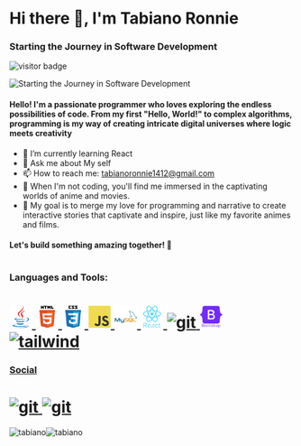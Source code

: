# <h1>Hi there 👋, I'm Tabiano Ronnie</h1>
### Starting the Journey in Software Development
![visitor badge](https://visitor-badge.laobi.icu/badge?page_id=Tabiano.visitor-badge)

![Starting the Journey in Software Development](https://i.pinimg.com/originals/19/b2/8c/19b28c8372aaec65623f7ee7332e74be.gif)

#### Hello! I'm a passionate programmer who loves exploring the endless possibilities of code. From my first "Hello, World!" to complex algorithms, programming is my way of creating intricate digital universes where logic meets creativity
- 🌱 I’m currently learning React 
- 💬 Ask me about My self 
- 📫 How to reach me: tabianoronnie1412@gmail.com
- 🎥 When I'm not coding, you'll find me immersed in the captivating worlds of anime and movies.
- 🚀 My goal is to merge my love for programming and narrative to create interactive stories that captivate and inspire, just like my favorite animes and films.
  
#### Let's build something amazing together! 🌟
<h1></h1>

### Languages and Tools:
  <div align="left">
    <h1>
        <a href="https://www.java.com/en/" target="_blank" rel="noreferrer"/><img src="https://raw.githubusercontent.com/devicons/devicon/master/icons/java/java-original.svg" alt="java" width="40" height="40"/>
        <a href="https://www.w3.org/html/" target="_blank" rel="noreferrer"/><img src="https://raw.githubusercontent.com/devicons/devicon/master/icons/html5/html5-original-wordmark.svg" alt="html5" width="40" height="40"/> </a> <a   href="https://www.java.com" target="_blank" rel="noreferrer"/>
        <a href="https://www.w3schools.com/css/" target="_blank" rel="noreferrer"/><img src="https://raw.githubusercontent.com/devicons/devicon/master/icons/css3/css3-original-wordmark.svg" alt="css3" width="40" height="40"/>
        <a href="https://developer.mozilla.org/en-US/docs/Web/JavaScript" target="_blank" rel="noreferrer"/><img src="https://raw.githubusercontent.com/devicons/devicon/master/icons/javascript/javascript-original.svg" alt="javascript" width="40" height="40"/>
        <a href="https://www.mysql.com/" target="_blank" rel="noreferrer"/><img src="https://raw.githubusercontent.com/devicons/devicon/master/icons/mysql/mysql-original-wordmark.svg" alt="mysql" width="40" height="40"/> </a> <a href="https://reactjs.org/" target="_blank" rel="noreferrer"/> 
        <a href="https://react.dev/" target="_blank" rel="noreferrer"/><img src="https://raw.githubusercontent.com/devicons/devicon/master/icons/react/react-original-wordmark.svg" alt="react" width="40" height="40"/>
        <a href="https://git-scm.com/" target="_blank" rel="noreferrer"/><img src="https://www.vectorlogo.zone/logos/git-scm/git-scm-icon.svg" alt="git" width="40" height="40"/>
        <a href="https://getbootstrap.com" target="_blank" rel="noreferrer"/> <img src="https://raw.githubusercontent.com/devicons/devicon/master/icons/bootstrap/bootstrap-plain-wordmark.svg" alt="bootstrap" width="40" height="40"/>
        <a href="https://tailwindcss.com/" target="_blank" rel="noreferrer"/> <img src="https://www.vectorlogo.zone/logos/tailwindcss/tailwindcss-icon.svg" alt="tailwind" width="40" height="40"/> 
    </h1>
  </div>

### Social
<h1>
  <a href="https://www.facebook.com/Tabiano12" target="_blank" rel="noreferrer"/><img src="https://upload.wikimedia.org/wikipedia/commons/b/b8/2021_Facebook_icon.svg" alt="git" width="40" height="40"/>
  <a href="https://github.com/Tabiano" target="_blank" rel="noreferrer"/><img src="https://upload.wikimedia.org/wikipedia/commons/thumb/c/c2/GitHub_Invertocat_Logo.svg/640px-GitHub_Invertocat_Logo.svg.png" alt="git" width="40" height="40"/>
</h1>
    
<p>
  <img align="left" src="https://streak-stats.demolab.com/?user=Tabiano&theme=dark" alt="tabiano" />
  <img align="left" src="https://github-readme-stats.vercel.app/api/top-langs?username=tabiano&show_icons=true&locale=en&layout=compact&theme=dark" alt="tabiano" />
</p>
